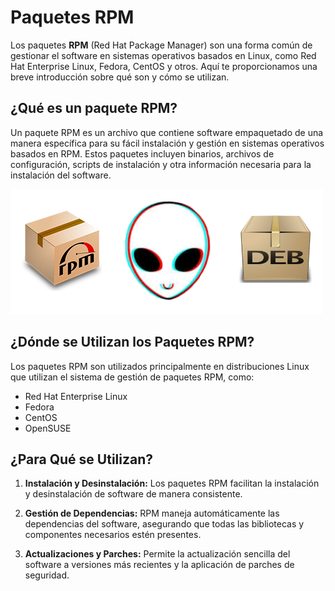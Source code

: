 # Paquetes RPM 

Los paquetes **RPM** (Red Hat Package Manager) son una forma común de gestionar el software en sistemas operativos basados en Linux, como Red Hat Enterprise Linux, Fedora, CentOS y otros. Aquí te proporcionamos una breve introducción sobre qué son y cómo se utilizan.

## ¿Qué es un paquete RPM?

Un paquete RPM es un archivo que contiene software empaquetado de una manera específica para su fácil instalación y gestión en sistemas operativos basados en RPM. Estos paquetes incluyen binarios, archivos de configuración, scripts de instalación y otra información necesaria para la instalación del software.

![logo](/img/rpm2deb.webp)

## ¿Dónde se Utilizan los Paquetes RPM?

Los paquetes RPM son utilizados principalmente en distribuciones Linux que utilizan el sistema de gestión de paquetes RPM, como:

- Red Hat Enterprise Linux
- Fedora
- CentOS
- OpenSUSE

## ¿Para Qué se Utilizan?

1. **Instalación y Desinstalación:** Los paquetes RPM facilitan la instalación y desinstalación de software de manera consistente.

2. **Gestión de Dependencias:** RPM maneja automáticamente las dependencias del software, asegurando que todas las bibliotecas y componentes necesarios estén presentes.

3. **Actualizaciones y Parches:** Permite la actualización sencilla del software a versiones más recientes y la aplicación de parches de seguridad.

